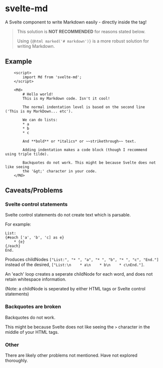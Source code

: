 # svelte-md

A Svelte component to write Markdown easily - directly inside the tag!

> This solution is **NOT RECOMMENDED** for reasons stated below.
>
> Using `{@html marked('# markdown')}` is a more robust solution for writing Markdown.

## Example

```svelte
	<script>
		import Md from 'svelte-md';
	</script>

	<Md>
		# Hello world!
		This is my Markdown code. Isn't it cool!

		The normal indentation level is based on the second line ('This is my MarkDown... etc').

		We can do lists:
		* a
		* b
		* c

		And **bold** or *italics* or ~~strikethrough~~ text.

		Adding indentation makes a code block (though I recommend using triple tilde).

		Backquotes do not work. This might be because Svelte does not like seeing
		the '&gt;' character in your code.
	</Md>
```

## Caveats/Problems

### Svelte control statements

Svelte control statements do not create text which is parsable.

For example:
```svelte
List:
{#each ['a', 'b', 'c] as e}
    * {e}
{/each}
End.
```
Produces childNodes `["List:", "* ", "a", "* ", "b", "* ", "c", "End."]` instead of the desired,
`["List:\n    * a\n    * b\n    * c\nEnd."]`.

An 'each' loop creates a seperate childNode for each word, and does not retain whitespace
information.

(Note: a childNode is seperated by either HTML tags or Svelte control statements)

### Backquotes are broken

Backquotes do not work.

This might be because Svelte does not like seeing the `>` character in the middle of your HTML
tags.

### Other

There are likely other problems not mentioned. Have not explored thoroughly.
